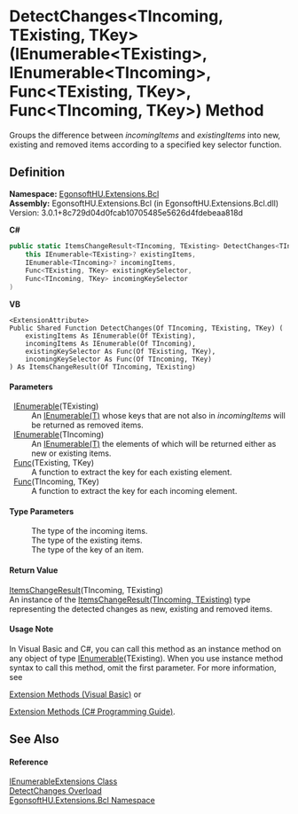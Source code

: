 # DetectChanges&lt;TIncoming, TExisting, TKey&gt;(IEnumerable&lt;TExisting&gt;, IEnumerable&lt;TIncoming&gt;, Func&lt;TExisting, TKey&gt;, Func&lt;TIncoming, TKey&gt;) Method


Groups the difference between *incomingItems* and *existingItems* into new, existing and removed items according to a specified key selector function.



## Definition
**Namespace:** <a href="N_EgonsoftHU_Extensions_Bcl.md">EgonsoftHU.Extensions.Bcl</a>  
**Assembly:** EgonsoftHU.Extensions.Bcl (in EgonsoftHU.Extensions.Bcl.dll) Version: 3.0.1+8c729d04d0fcab10705485e5626d4fdebeaa818d

**C#**
``` C#
public static ItemsChangeResult<TIncoming, TExisting> DetectChanges<TIncoming, TExisting, TKey>(
	this IEnumerable<TExisting>? existingItems,
	IEnumerable<TIncoming>? incomingItems,
	Func<TExisting, TKey> existingKeySelector,
	Func<TIncoming, TKey> incomingKeySelector
)

```
**VB**
``` VB
<ExtensionAttribute>
Public Shared Function DetectChanges(Of TIncoming, TExisting, TKey) ( 
	existingItems As IEnumerable(Of TExisting),
	incomingItems As IEnumerable(Of TIncoming),
	existingKeySelector As Func(Of TExisting, TKey),
	incomingKeySelector As Func(Of TIncoming, TKey)
) As ItemsChangeResult(Of TIncoming, TExisting)
```



#### Parameters
<dl><dt>  <a href="https://learn.microsoft.com/dotnet/api/system.collections.generic.ienumerable-1" target="_blank" rel="noopener noreferrer">IEnumerable</a>(TExisting)</dt><dd>An <a href="https://learn.microsoft.com/dotnet/api/system.collections.generic.ienumerable-1" target="_blank" rel="noopener noreferrer">IEnumerable(T)</a> whose keys that are not also in <em>incomingItems</em> will be returned as removed items.</dd><dt>  <a href="https://learn.microsoft.com/dotnet/api/system.collections.generic.ienumerable-1" target="_blank" rel="noopener noreferrer">IEnumerable</a>(TIncoming)</dt><dd>An <a href="https://learn.microsoft.com/dotnet/api/system.collections.generic.ienumerable-1" target="_blank" rel="noopener noreferrer">IEnumerable(T)</a> the elements of which will be returned either as new or existing items.</dd><dt>  <a href="https://learn.microsoft.com/dotnet/api/system.func-2" target="_blank" rel="noopener noreferrer">Func</a>(TExisting, TKey)</dt><dd>A function to extract the key for each existing element.</dd><dt>  <a href="https://learn.microsoft.com/dotnet/api/system.func-2" target="_blank" rel="noopener noreferrer">Func</a>(TIncoming, TKey)</dt><dd>A function to extract the key for each incoming element.</dd></dl>

#### Type Parameters
<dl><dt /><dd>The type of the incoming items.</dd><dt /><dd>The type of the existing items.</dd><dt /><dd>The type of the key of an item.</dd></dl>

#### Return Value
<a href="T_EgonsoftHU_Extensions_Bcl_ItemsChangeResult_2.md">ItemsChangeResult</a>(TIncoming, TExisting)  
An instance of the <a href="T_EgonsoftHU_Extensions_Bcl_ItemsChangeResult_2.md">ItemsChangeResult(TIncoming, TExisting)</a> type representing the detected changes as new, existing and removed items.

#### Usage Note
In Visual Basic and C#, you can call this method as an instance method on any object of type <a href="https://learn.microsoft.com/dotnet/api/system.collections.generic.ienumerable-1" target="_blank" rel="noopener noreferrer">IEnumerable</a>(TExisting). When you use instance method syntax to call this method, omit the first parameter. For more information, see <a href="https://docs.microsoft.com/dotnet/visual-basic/programming-guide/language-features/procedures/extension-methods" target="_blank" rel="noopener noreferrer">

Extension Methods (Visual Basic)</a> or <a href="https://docs.microsoft.com/dotnet/csharp/programming-guide/classes-and-structs/extension-methods" target="_blank" rel="noopener noreferrer">

Extension Methods (C# Programming Guide)</a>.

## See Also


#### Reference
<a href="T_EgonsoftHU_Extensions_Bcl_IEnumerableExtensions.md">IEnumerableExtensions Class</a>  
<a href="Overload_EgonsoftHU_Extensions_Bcl_IEnumerableExtensions_DetectChanges.md">DetectChanges Overload</a>  
<a href="N_EgonsoftHU_Extensions_Bcl.md">EgonsoftHU.Extensions.Bcl Namespace</a>  
